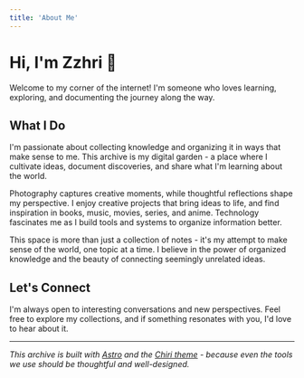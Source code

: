 ```yaml
---
title: 'About Me'
---
```


# Hi, I'm Zzhri 👋

Welcome to my corner of the internet! I'm someone who loves learning, exploring, and documenting the journey along the way.

## What I Do

I'm passionate about collecting knowledge and organizing it in ways that make sense to me. This archive is my digital garden - a place where I cultivate ideas, document discoveries, and share what I'm learning about the world.

Photography captures creative moments, while thoughtful reflections shape my perspective. I enjoy creative projects that bring ideas to life, and find inspiration in books, music, movies, series, and anime. Technology fascinates me as I build tools and systems to organize information better.

This space is more than just a collection of notes - it's my attempt to make sense of the world, one topic at a time. I believe in the power of organized knowledge and the beauty of connecting seemingly unrelated ideas.

## Let's Connect

I'm always open to interesting conversations and new perspectives. Feel free to explore my collections, and if something resonates with you, I'd love to hear about it.

---

*This archive is built with [Astro](https://astro.build) and the [Chiri theme](https://github.com/the3ash/astro-chiri) - because even the tools we use should be thoughtful and well-designed.*
